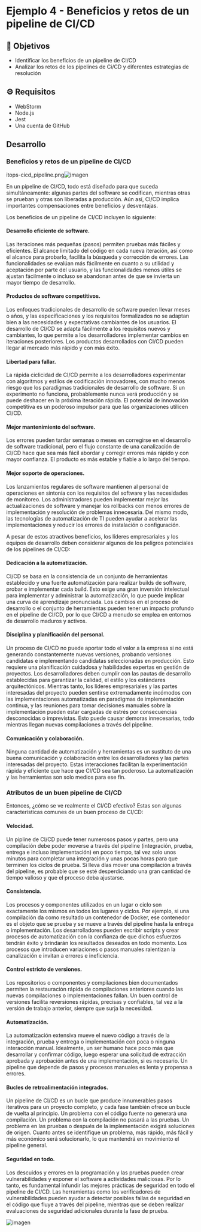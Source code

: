# Ejemplo 4 - Beneficios y retos de un pipeline de CI/CD 

## :dart: Objetivos

- Identificar los beneficios de un pipeline de CI/CD
- Analizar los retos de los pipelines de Ci/CD y diferentes estrategias de resolución

## ⚙ Requisitos

- WebStorm
- Node.js
- Jest
- Una cuenta de GitHub

## Desarrollo

### Beneficios y retos de un pipeline de CI/CD

itops-cicd_pipeline.png![imagen](https://user-images.githubusercontent.com/5317347/154777905-cd6f41a1-b865-4eaf-a6ca-f358057f1f45.png)

En un pipeline de CI/CD, todo está diseñado para que suceda simultáneamente: algunas partes del software se codifican, mientras otras se prueban y otras son liberadas a producción. Aún así, CI/CD implica importantes compensaciones entre beneficios y desventajas.

Los beneficios de un pipeline de CI/CD incluyen lo siguiente:

#### Desarrollo eficiente de software. 

Las iteraciones más pequeñas (pasos) permiten pruebas más fáciles y eficientes. El alcance limitado del código en cada nueva iteración, así como el alcance para probarlo, facilita la búsqueda y corrección de errores. Las funcionalidades se evalúan más fácilmente en cuanto a su utilidad y aceptación por parte del usuario, y las funcionalidades menos útiles se ajustan fácilmente o incluso se abandonan antes de que se invierta un mayor tiempo de desarrollo.
    
#### Productos de software competitivos. 

Los enfoques tradicionales de desarrollo de software pueden llevar meses o años, y las especificaciones y los requisitos formalizados no se adaptan bien a las necesidades y expectativas cambiantes de los usuarios. El desarrollo de CI/CD se adapta fácilmente a los requisitos nuevos y cambiantes, lo que permite a los desarrolladores implementar cambios en iteraciones posteriores. Los productos desarrollados con CI/CD pueden llegar al mercado más rápido y con más éxito.

#### Libertad para fallar. 

La rápida ciclicidad de CI/CD permite a los desarrolladores experimentar con algoritmos y estilos de codificación innovadores, con mucho menos riesgo que los paradigmas tradicionales de desarrollo de software. Si un experimento no funciona, probablemente nunca verá producción y se puede deshacer en la próxima iteración rápida. El potencial de innovación competitiva es un poderoso impulsor para que las organizaciones utilicen CI/CD.

#### Mejor mantenimiento del software. 

Los errores pueden tardar semanas o meses en corregirse en el desarrollo de software tradicional, pero el flujo constante de una canalización de CI/CD hace que sea más fácil abordar y corregir errores más rápido y con mayor confianza. El producto es más estable y fiable a lo largo del tiempo.

#### Mejor soporte de operaciones. 

Los lanzamientos regulares de software mantienen al personal de operaciones en sintonía con los requisitos del software y las necesidades de monitoreo. Los administradores pueden implementar mejor las actualizaciones de software y manejar los rollbacks con menos errores de implementación y resolución de problemas innecesaria. Del mismo modo, las tecnologías de automatización de TI pueden ayudar a acelerar las implementaciones y reducir los errores de instalación o configuración.

A pesar de estos atractivos beneficios, los líderes empresariales y los equipos de desarrollo deben considerar algunos de los peligros potenciales de los pipelines de CI/CD:

#### Dedicación a la automatización. 
    

CI/CD se basa en la consistencia de un conjunto de herramientas establecido y una fuerte automatización para realizar builds de software, probar e implementar cada build. Esto exige una gran inversión intelectual para implementar y administrar la automatización, lo que puede implicar una curva de aprendizaje pronunciada. Los cambios en el proceso de desarrollo o el conjunto de herramientas pueden tener un impacto profundo en el pipeline de CI/CD, por lo que CI/CD a menudo se emplea en entornos de desarrollo maduros y activos.
    
#### Disciplina y planificación del personal. 

Un proceso de CI/CD no puede aportar todo el valor a la empresa si no está generando constantemente nuevas versiones, probando versiones candidatas e implementando candidatas seleccionadas en producción. Esto requiere una planificación cuidadosa y habilidades expertas en gestión de proyectos. Los desarrolladores deben cumplir con las pautas de desarrollo establecidas para garantizar la calidad, el estilo y los estándares arquitectónicos. Mientras tanto, los líderes empresariales y las partes interesadas del proyecto pueden sentirse extremadamente incómodos con las implementaciones automatizadas en paradigmas de implementación continua, y las reuniones para tomar decisiones manuales sobre la implementación pueden estar cargadas de estrés por consecuencias desconocidas o imprevistas. Esto puede causar demoras innecesarias, todo mientras llegan nuevas compilaciones a través del pipeline.
    
#### Comunicación y colaboración. 

Ninguna cantidad de automatización y herramientas es un sustituto de una buena comunicación y colaboración entre los desarrolladores y las partes interesadas del proyecto. Estas interacciones facilitan la experimentación rápida y eficiente que hace que CI/CD sea tan poderoso. La automatización y las herramientas son solo medios para ese fin.


### Atributos de un buen pipeline de CI/CD

Entonces, ¿cómo se ve realmente el CI/CD efectivo? Estas son algunas características comunes de un buen proceso de CI/CD:

#### Velocidad. 
 
Un pipline de CI/CD puede tener numerosos pasos y partes, pero una compilación debe poder moverse a través del pipeline (integración, prueba, entrega e incluso implementación) en poco tiempo, tal vez solo unos minutos para completar una integración y unas pocas horas para que terminen los ciclos de prueba. Si lleva días mover una compilación a través del pipeline, es probable que se esté desperdiciando una gran cantidad de tiempo valioso y que el proceso deba ajustarse.
    
#### Consistencia. 

Los procesos y componentes utilizados en un lugar o ciclo son exactamente los mismos en todos los lugares y ciclos. Por ejemplo, si una compilación da como resultado un contenedor de Docker, ese contenedor es el objeto que se prueba y se mueve a través del pipeline hasta la entrega o implementación. Los desarrolladores pueden escribir scripts y crear procesos de automatización con la confianza de que dichos esfuerzos tendrán éxito y brindarán los resultados deseados en todo momento. Los procesos que introducen variaciones o pasos manuales ralentizan la canalización e invitan a errores e ineficiencia.
    
#### Control estricto de versiones. 

Los repositorios o componentes y compilaciones bien documentados permiten la restauración rápida de compilaciones anteriores cuando las nuevas compilaciones o implementaciones fallan. Un buen control de versiones facilita reversiones rápidas, precisas y confiables, tal vez a la versión de trabajo anterior, siempre que surja la necesidad.

#### Automatización. 

La automatización extensiva mueve el nuevo código a través de la integración, prueba y entrega o implementación con poca o ninguna interacción manual. Idealmente, un ser humano hace poco más que desarrollar y confirmar código, luego esperar una solicitud de extracción aprobada y aprobación antes de una implementación, si es necesario. Un pipeline que depende de pasos y procesos manuales es lenta y propensa a errores.

#### Bucles de retroalimentación integrados. 

Un pipeline de CI/CD es un bucle que produce innumerables pasos iterativos para un proyecto completo, y cada fase también ofrece un bucle de vuelta al principio. Un problema con el código fuente no generará una compilación. Un problema con la compilación no pasará a las pruebas. Un problema en las pruebas o después de la implementación exigirá soluciones de origen. Cuanto antes se identifique un problema, más rápido, más fácil y más económico será solucionarlo, lo que mantendrá en movimiento el pipeline general.

#### Seguridad en todo. 

Los descuidos y errores en la programación y las pruebas pueden crear vulnerabilidades y exponer el software a actividades maliciosas. Por lo tanto, es fundamental infundir las mejores prácticas de seguridad en todo el pipeline de CI/CD. Las herramientas como los verificadores de vulnerabilidades pueden ayudar a detectar posibles fallas de seguridad en el código que fluye a través del pipeline, mientras que se deben realizar evaluaciones de seguridad adicionales durante la fase de prueba.


![imagen](https://user-images.githubusercontent.com/5317347/154784414-52744b1f-36bb-486c-988f-8006ec03612e.png)


